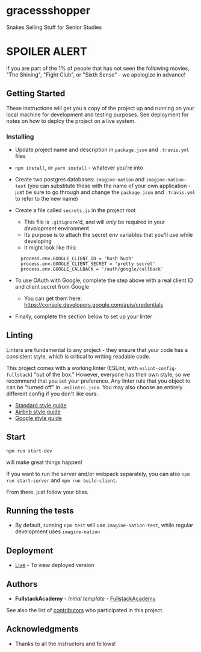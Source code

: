 # gracessshopper

Snakes Selling Stuff for Senior Studies

# SPOILER ALERT

if you are part of the 1% of people that has not seen the following movies, "The Shining", "Fight Club", or "Sixth Sense" - we apologize in advance!

## Getting Started

These instructions will get you a copy of the project up and running on your local machine for development and testing purposes. See deployment for notes on how to deploy the project on a live system.

### Installing

* Update project name and description in `package.json` and `.travis.yml` files
* `npm install`, or `yarn install` - whatever you're into
* Create two postgres databases: `imagine-nation` and `imagine-nation-test` (you can substitute these with the name of your own application - just be sure to go through and change the `package.json` and `.travis.yml` to refer to the new name)

* Create a file called `secrets.js` in the project root

  * This file is `.gitignore`'d, and will _only_ be required in your _development_ environment
  * Its purpose is to attach the secret env variables that you'll use while developing
  * It might look like this:

  ```
    process.env.GOOGLE_CLIENT_ID = 'hush hush'
    process.env.GOOGLE_CLIENT_SECRET = 'pretty secret'
    process.env.GOOGLE_CALLBACK = '/auth/google/callback'
  ```

* To use OAuth with Google, complete the step above with a real client ID and client secret from Google
  * You can get them here: https://console.developers.google.com/apis/credentials
* Finally, complete the section below to set up your linter

## Linting

Linters are fundamental to any project - they ensure that your code has a consistent style, which is critical to writing readable code.

This project comes with a working linter (ESLint, with `eslint-config-fullstack`) "out of the box." However, everyone has their own style, so we recommend that you set your preference. Any linter rule that you object to can be "turned off" in `.eslintrc.json`. You may also choose an entirely different config if you don't like ours:

* [Standard style guide](https://standardjs.com/)
* [Airbnb style guide](https://github.com/airbnb/javascript)
* [Google style guide](https://google.github.io/styleguide/jsguide.html)

## Start

```
npm run start-dev
```

will make great things happen!

If you want to run the server and/or webpack separately, you can also `npm run start-server` and `npm run build-client`.

From there, just follow your bliss.

## Running the tests

* By default, running `npm test` will use `imagine-nation-test`, while regular development uses `imagine-nation`

## Deployment

* [Live](https://silver-snakes-grace-ssshopper.herokuapp.com/) - To view deployed version

## Authors

* **FullstackAcademy** - _Initial template_ - [FullstackAcademy](https://github.com/FullstackAcademy/boilermaker)

See also the list of [contributors](https://github.com/the-silver-snakesss/gracessshopper/people) who participated in this project.

## Acknowledgments

* Thanks to all the instructors and fellows!
